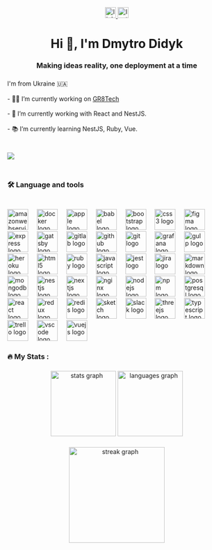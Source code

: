 <div align="center">
  <a href="https://www.linkedin.com/in/dmytro-didyk-79a62114b/" target="_blank">
    <img src="https://img.shields.io/static/v1?message=LinkedIn&logo=linkedin&label=&color=0077B5&logoColor=white&labelColor=&style=for-the-badge" height="25" alt="linkedin logo"  />
  </a>
  <a href="https://leetcode.com/u/dimadidyk0/" target="_blank">
    <img src="https://img.shields.io/badge/LeetCode-000000?style=for-the-badge&logo=LeetCode&logoColor=#d16c06" height="25" alt="leetcode logo"  />
  </a>
</div>

###

<h1 align="center">Hi 👋, I'm Dmytro Didyk</h1>

###

<h3 align="center">Making ideas reality, one deployment at a time</h3>

###

<p align="left">I'm from Ukraine 🇺🇦<br><br>- 👨‍💻 I’m currently working on <a href="https://gr8.tech/">GR8Tech</a><br><br>- 🧰 I’m currently working with React and NestJS.<br><br>- 📚 I’m currently learning NestJS, Ruby, Vue.</p>

###

<br clear="both">

<img align="left" src="https://visitor-badge.laobi.icu/badge?page_id=dimadidyk0.dimadidyk0&left_color=darkblue"  />

###

<br clear="both">

<h3 align="left">🛠 Language and tools</h3>

###

<br clear="both">

<div align="left">
  <img src="https://skillicons.dev/icons?i=aws" height="48" alt="amazonwebservices logo"  />
  <img width="12" />
  <img src="https://skillicons.dev/icons?i=docker" height="48" alt="docker logo"  />
  <img width="12" />
  <img src="https://cdn.jsdelivr.net/gh/devicons/devicon/icons/apple/apple-original.svg" height="48" alt="apple logo"  />
  <img width="12" />
  <img src="https://skillicons.dev/icons?i=babel" height="48" alt="babel logo"  />
  <img width="12" />
  <img src="https://skillicons.dev/icons?i=bootstrap" height="48" alt="bootstrap logo"  />
  <img width="12" />
  <img src="https://skillicons.dev/icons?i=css" height="48" alt="css3 logo"  />
  <img width="12" />
  <img src="https://skillicons.dev/icons?i=figma" height="48" alt="figma logo"  />
  <img width="12" />
  <img src="https://skillicons.dev/icons?i=express" height="48" alt="express logo"  />
  <img width="12" />
  <img src="https://skillicons.dev/icons?i=gatsby" height="48" alt="gatsby logo"  />
  <img width="12" />
  <img src="https://skillicons.dev/icons?i=gitlab" height="48" alt="gitlab logo"  />
  <img width="12" />
  <img src="https://skillicons.dev/icons?i=github" height="48" alt="github logo"  />
  <img width="12" />
  <img src="https://skillicons.dev/icons?i=git" height="48" alt="git logo"  />
  <img width="12" />
  <img src="https://skillicons.dev/icons?i=grafana" height="48" alt="grafana logo"  />
  <img width="12" />
  <img src="https://skillicons.dev/icons?i=gulp" height="48" alt="gulp logo"  />
  <img width="12" />
  <img src="https://skillicons.dev/icons?i=heroku" height="48" alt="heroku logo"  />
  <img width="12" />
  <img src="https://skillicons.dev/icons?i=html" height="48" alt="html5 logo"  />
  <img width="12" />
  <img src="https://skillicons.dev/icons?i=ruby" height="48" alt="ruby logo"  />
  <img width="12" />
  <img src="https://skillicons.dev/icons?i=js" height="48" alt="javascript logo"  />
  <img width="12" />
  <img src="https://skillicons.dev/icons?i=jest" height="48" alt="jest logo"  />
  <img width="12" />
  <img src="https://cdn.simpleicons.org/jira/0052CC" height="48" alt="jira logo"  />
  <img width="12" />
  <img src="https://skillicons.dev/icons?i=md" height="48" alt="markdown logo"  />
  <img width="12" />
  <img src="https://skillicons.dev/icons?i=mongodb" height="48" alt="mongodb logo"  />
  <img width="12" />
  <img src="https://cdn.simpleicons.org/nestjs/E0234E" height="48" alt="nestjs logo"  />
  <img width="12" />
  <img src="https://skillicons.dev/icons?i=nextjs" height="48" alt="nextjs logo"  />
  <img width="12" />
  <img src="https://skillicons.dev/icons?i=nginx" height="48" alt="nginx logo"  />
  <img width="12" />
  <img src="https://skillicons.dev/icons?i=nodejs" height="48" alt="nodejs logo"  />
  <img width="12" />
  <img src="https://cdn.simpleicons.org/npm/CB3837" height="48" alt="npm logo"  />
  <img width="12" />
  <img src="https://skillicons.dev/icons?i=postgres" height="48" alt="postgresql logo"  />
  <img width="12" />
  <img src="https://skillicons.dev/icons?i=react" height="48" alt="react logo"  />
  <img width="12" />
  <img src="https://skillicons.dev/icons?i=redux" height="48" alt="redux logo"  />
  <img width="12" />
  <img src="https://skillicons.dev/icons?i=redis" height="48" alt="redis logo"  />
  <img width="12" />
  <img src="https://skillicons.dev/icons?i=sketchup" height="48" alt="sketch logo"  />
  <img width="12" />
  <img src="https://cdn.jsdelivr.net/gh/devicons/devicon/icons/slack/slack-original.svg" height="48" alt="slack logo"  />
  <img width="12" />
  <img src="https://skillicons.dev/icons?i=threejs" height="48" alt="threejs logo"  />
  <img width="12" />
  <img src="https://skillicons.dev/icons?i=ts" height="48" alt="typescript logo"  />
  <img width="12" />
  <img src="https://cdn.jsdelivr.net/gh/devicons/devicon/icons/trello/trello-plain.svg" height="48" alt="trello logo"  />
  <img width="12" />
  <img src="https://skillicons.dev/icons?i=vscode" height="48" alt="vscode logo"  />
  <img width="12" />
  <img src="https://skillicons.dev/icons?i=vue" height="48" alt="vuejs logo"  />
</div>

###

<h3 align="left">🔥   My Stats :</h3>

###

<div align="center">
  <img src="https://github-readme-stats.vercel.app/api?username=dimadidyk0&hide_title=false&hide_rank=false&show_icons=true&include_all_commits=true&count_private=true&disable_animations=false&theme=dracula&locale=en&hide_border=false&order=1" height="150" alt="stats graph"  />
  <img src="https://github-readme-stats.vercel.app/api/top-langs?username=dimadidyk0&locale=en&hide_title=false&layout=compact&card_width=320&langs_count=5&theme=dracula&hide_border=false&order=2" height="150" alt="languages graph"  />
</div>

###

<div align="center">
  <img src="https://streak-stats.demolab.com?user=dimadidyk0&locale=en&mode=daily&theme=dark&hide_border=false&border_radius=5&order=3" height="220" alt="streak graph"  />
</div>

###
